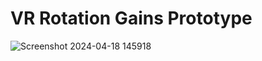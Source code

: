 # VR Rotation Gains Prototype
![Screenshot 2024-04-18 145918](https://github.com/kiaksarg/rotation-gains/assets/13861835/f0e371b7-0d57-42a7-9813-f0f6d8262044)
